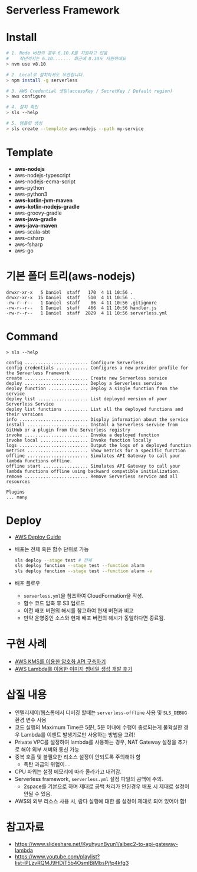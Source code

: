 # Serverless Framework

# Install
```bash
# 1. Node 버젼의 경우 6.10.X를 지원하고 있음
#    작년까지는 6.10....... 최근에 8.10도 지원하네요
> nvm use v8.10

# 2. Local로 설치하셔도 무관합니다.
> npm install -g serverless

# 3. AWS Credential 셋팅(accessKey / SecretKey / Default region)
> aws configure

# 4. 설치 확인
> sls --help

# 5. 템플릿 생성
> sls create --template aws-nodejs --path my-service
```

# Template
- **aws-nodejs**
- aws-nodejs-typescript
- aws-nodejs-ecma-script
- aws-python
- aws-python3
- **aws-kotlin-jvm-maven**
- **aws-kotlin-nodejs-gradle**
- aws-groovy-gradle
- **aws-java-gradle**
- **aws-java-maven**
- aws-scala-sbt
- aws-csharp
- aws-fsharp
- aws-go

# 기본 폴더 트리(aws-nodejs)
```
drwxr-xr-x   5 Daniel  staff   170  4 11 10:56 .
drwxr-xr-x  15 Daniel  staff   510  4 11 10:56 ..
-rw-r--r--   1 Daniel  staff    86  4 11 10:56 .gitignore
-rw-r--r--   1 Daniel  staff   466  4 11 10:56 handler.js
-rw-r--r--   1 Daniel  staff  2829  4 11 10:56 serverless.yml
```

# Command

```
> sls --help

config ........................ Configure Serverless
config credentials ............ Configures a new provider profile for the Serverless Framework
create ........................ Create new Serverless service
deploy ........................ Deploy a Serverless service
deploy function ............... Deploy a single function from the service
deploy list ................... List deployed version of your Serverless Service
deploy list functions ......... List all the deployed functions and their versions
info .......................... Display information about the service
install ....................... Install a Serverless service from GitHub or a plugin from the Serverless registry
invoke ........................ Invoke a deployed function
invoke local .................. Invoke function locally
logs .......................... Output the logs of a deployed function
metrics ....................... Show metrics for a specific function
offline ....................... Simulates API Gateway to call your lambda functions offline.
offline start ................. Simulates API Gateway to call your lambda functions offline using backward compatible initialization.
remove ........................ Remove Serverless service and all resources

Plugins
... many
```



# Deploy

- [AWS Deploy Guide](https://docs.aws.amazon.com/ko_kr/lambda/latest/dg/deploying-lambda-apps.html)

- 배포는 전체 혹은 함수 단위로 가능

  ```bash
  sls deploy --stage test # 전체
  sls deploy function --stage test --function alarm
  sls deploy function --stage test --function alarm -v
  ```

- 배포 플로우

  - `serverless.yml`을 참조하여 CloudFormation을 작성.
  - 함수 코드 압축 후 S3 업로드
  - 이전 배포 버젼의 해시를 참고하여 현재 버젼과 비교
  - 만약 운영중인 소스와 현재 배포 버젼의 해시가 동일하다면 종료됨.

# 구현 사례

- [AWS KMS를 이용한 암호화 API 구축하기](http://woowabros.github.io/experience/2017/02/06/aws-kms.html)
- [AWS Lambda를 이용한 이미지 썸네일 생성 개발 후기](https://medium.com/n42-corp/aws-lambda%EB%A5%BC-%EC%9D%B4%EC%9A%A9%ED%95%9C-%EC%9D%B4%EB%AF%B8%EC%A7%80-%EC%8D%B8%EB%84%A4%EC%9D%BC-%EC%83%9D%EC%84%B1-%EA%B0%9C%EB%B0%9C-%ED%9B%84%EA%B8%B0-acc278d49980)



# 삽질 내용

- 인텔리제이/웹스톰에서 디버깅 할때는 `serverless-offline` 사용 및 `SLS_DEBUG` 환경 변수 사용
- 코드 실행의 Maximum Time은 5분!, 5분 이내에 수행이 종료되는게 불확실한 경우 Lambda를 이벤트 발생기로만 사용하는 방법을 고려!
- Private VPC를 설정하여 lambda를 사용하는 경우, NAT Gateway 설정을 추가로 해야 외부 서버와 통신 가능
- 중복 호출 및 불필요한 리소스 설정이 안되도록 주의해야 함
  - 폭탄 과금의 위험이….
- CPU 파워는 설정 메모리에 따라 올라가고 내려감.
- Serverless framework, `serverless.yml` 설정 파일의 공백에 주의. 
  - 2space를 기본으로 하며 제대로 공백 처리가 안된경우 배포 시 제대로 설정이 안될 수 있음.
- AWS의 외부 리소스 사용 시, 람다 실행에 대한 롤 설정이 제대로 되어 있어야 함!

# 참고자료
- https://www.slideshare.net/KyuhyunByun1/albec2-to-api-gateway-lambda
- https://www.youtube.com/playlist?list=PLzvRQMJ9HDiT5b4OsmIBiMbsPjfp4kfg3